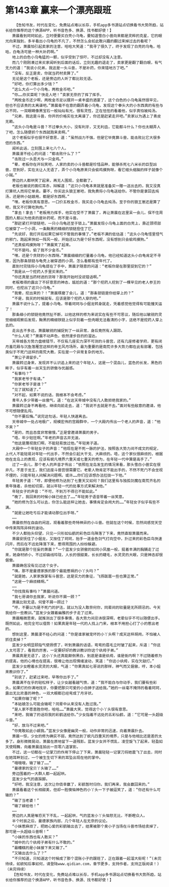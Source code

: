 # 第143章 赢来一个漂亮跟班
        【告知书友，时代在变化，免费站点难以长存，手机app多书源站点切换看书大势所趋，站长给你推荐的这个换源APP，听书音色多、换源、找书都好使！】
       萧晨看到珂珂如此，立时便要买白壳小乌龟，要知道雪白小兽向来都是灵粹的克星，它的眼光向来独到，多半看出小乌龟的不凡了，不然怎么会如此敢兴趣的翻过来掉过去的看呢？
       不过，萧晨怕引起卖家的注意，哈哈大笑道：“我寻了很久了，终于发现了白壳的乌龟，哈哈，白龟汤可是一种大补药啊。”
       地上的白色小乌龟猛的一颤，似乎受到了惊吓，不过却没有人注意。
       而几个刚刚凑过来买家闻听到后面的话后，立刻无趣的退走了，卖家更是翻了翻白眼，有气无力的道：“我说小兄弟，我这是一头斗兽，不是补药，你来错地方了吧。”
       “没有，反正是卖，你就当药材卖算了。”
       无论是这个老板，还是旁边的人听了都比较无语。
       “好吧，你打算出多少钱？”
       “这么大点一个小乌龟，两枚金币吧。”
       “你……你买菜呢？快走人吧！”卖家无奈的了挥了挥手。
       “两枚金币还少啊，两枚金币足以摆开一桌丰盛的酒宴了，这个白色的小乌龟虽然很罕见，但也不应该贵的太离谱吧。”萧晨毫不在意的翻弄着小乌龟，发现这个拳头大的小东西真的有些与众不同，一双眼睛像黑宝石一般灿灿有光，很有灵性，正在怯怯的看着他，似乎真怕被炖汤。
       “兄弟，我这是斗兽，你开的价格实在太离谱了，你还是赶紧走开吧。”卖家以为遇上了青皮无赖。
       “这头小乌龟是斗兽？不过拳头大小，没有利牙，又无利齿，它能都斗什么？你也太糊弄人了吧，怎么随便抓个东西就跑来卖啊。”
       这个老板似乎也很不好意思，道：“虽然战力不强，但是它毕竟算斗兽，能击败比它大很多倍的东西。”
       闻听此话，立刻围上来七八个人。
       萧晨漫不经心的问道：“都击败什么了？”
       “击败过一头恶犬与一只金鸡。”
       “晕，老板你在开玩笑吧，人家的卖的小斗兽都是珍惜品种，能够杀死七八米长的巨型凶兽，您到好，实在太让人无语了，弄个小乌龟原来只会偷鸡摸狗呀，看它缩头缩脑的样子就像个小贼。”
       旁边的人都哄笑了起来，再无人围观，全都散了。
       老板也被说的面红耳赤，辩解道：“这只小乌龟本来就是准备买一赠一送出去的，我又没真打算坑人而将它单卖。要不，你买这头狼王崽吧，我免费将小乌龟送给你。不管你是拿回去炖汤，还是哄小姑娘用，都是好东西啊。”
       “嘿，老板你真有意思。一口价五枚金币，我买走小乌龟去炖汤。至于你的狼王崽还是算了吧，我又不打算吃狗肉。”
       “拿去！拿去！”老板用力挥手，他实在受不了萧晨了，再让萧晨在这里呆一会儿，保不住周围的人都以为他卖的是补药呢，而不是斗兽。
       “那赶紧打开锁链吧，一只小乌龟还至于锁上。”萧晨发现小乌龟上面的白壳上，靠近颈项部位被穿了一个小洞，一条黝黑的精细的锁链拴住了它。
       “先说好，我打开后如果它掉可不管我的事情了。”老板不满的低估道：“这头小乌龟怪里怪气的邪门，跑起来快如一阵风一般，开始还以为是个好东西呢，没有想到只会偷鸡摸狗。”
       “还真偷鸡摸狗呀？”萧晨笑了起来。
       “可不是吗，偷了我不少金币。”
       “嘿，还是个贪财的小东西呀。”萧晨细细的打量着小乌龟，他已经知道这头小白龟肯定不寻常，因为那条锁链与龟壳上被穿透的小洞，怎么看都有些年代了。
       直到付完钱将小乌龟提在了手中，萧晨才随意的问道：“老板你是在那里捉到它的？”
       “我是从一个挖药人手里买来的。”
       “你还真是当药材进的货呀？那我开始时没说错话啊。”
       老板难得的露出了不好意思的神态，尴尬的道：“那个挖药人挖到了一棵罕见的老人参王的同时，也挖出了这只小乌龟。”
       “我晕，挖出来的？！”萧晨琢磨了会儿，道：“那条锁链是你给穿上的？”
       “不是，我买的时候就有，应该是那个挖药人穿的吧。”
       萧晨不说什么了，提着小乌龟，带着珂珂与小倔龙转身就走，凭着感觉他觉得有可能撞天运了！
       那条细小的锁链他竟然扯不断，以他这样的修为来说实在有些不可思议，随后他以敏锐的灵觉细细观察后发现，黝黑的精细铁链上似乎刻着一些肉眼无法看清的小字，这绝不是挖药人穿上去的。
       走出去不多远，萧晨敏锐的捕捉到了一丝异常，身后竟然有人跟踪。
       “什么人呢？”萧晨不动声色，依然漫步目的的溜达。
       天帝城各方势力盘根错节，不仅有几座实力深不可测的斗兽宫，还有几座修者学府，更有闭月羞花殿与沉鱼落雁宫这样的帝王风月场所，最为重要的是南荒许多大势力都在此有部署，包括类似于不死门这样的南荒大教，实在是一个异常复杂的地方。
       “萧公子请留步。”
       萧晨转过身来，发现并不认识追上来的这个年轻人，这是一个混血儿，蓝色的长发，黑色的眸子，似乎有着一丝天生的骄傲与优越感。
       “有事吗？”
       “我家老爷子有请。”
       “你家老爷子是谁？”
       “见了就知道了。”
       “对不起，如果不说的话，我根本不会考虑。”
       青年人多少带着一丝傲气，道：“在这天帝城中没有几人敢拒绝我家的。”
       萧晨转过身不再看他，继续向前走去，道：“我说不去就是不去。”面对有些敌意的邀请，他不可想随便乱闯。
       “你不要后悔。”说完这句话，年轻人快速离去。
       天帝城中一处占地极广，规模宏伟的宫殿群中，一个大殿内传出一个老人的声音，道：“他不来？”
       “是的，而且态度非常傲慢。”正是曾邀请萧晨的男子。
       “唔，年少轻狂啊。”年老的声音古井无波。
       “他这是蔑视我们啊，不能轻易放过他。”年轻男子道。
       大殿中一个年轻女子的声音：“他现在是不死一脉的护法，按照各大势力间不成文的规定，上代人不能轻易对年轻一代出手，不然会引起大干戈、大麻烦的。唔，这个家伙很麻烦的，根据他在龙岛上的表现，应该有蜕凡境界六重天或七重天的修为，在年轻一代中算是高手了。”
       过了一会儿，那个老人的声音才传出：“依照在龙岛发生的情况来看，那头雪白小兽实在很非凡，不差于龙王，我们这座斗兽宫很需要它。老辈人物肯定不能出手的，不然不死门不会坐视不理的，只能年轻人间解决问题啊。或许……你们应该想办法拉拢一下他。”
       年轻男子道：“哼，即便他修为达到了七重天又如何？我们这里有与独孤剑魔在南荒齐名的青年强者，杀他如切菜，就以年轻一代的处事方式来解决他。”
       年轻女子的声音：“不可，不到万不得已不能如此。”
       “晚了，我回来的时候小妹已经去了……”年轻男子语音带着一丝笑意。
       “她的修为怎么可以去，你怎么能这样让她去，事情肯定会闹大的……”年轻女子似乎有些不满。
       “就是让她吃亏后才能请动那位出手呀。”
       ……
       萧晨依然在自由的闲逛，观看着那些奇特神异的小斗兽。但就在这个时候，忽然间感觉天空中传来阵阵异样的波动。
       不少人都抬头仰望，只见一只形如仙鹤的彩色巨鸟降落了下来，竟然直取萧晨而来。
       萧晨安抚住了小倔龙，又按住了珂珂，抬手一道金色剑气打向空中，扑过来的彩色巨鸟快速闪开，而后在不远处降落下来，惹得周围的人纷纷躲避。
       “你就是那个狂妄的萧晨？”一个蓝发少女骄傲的如同小凤凰一般，挺着丰满的胸脯走了过来，她身材娇小，不过却曲线玲珑，人长的很甜美，长长的睫毛，水灵灵的大眼，只是神态却很倨傲。
       萧晨确信没有见过这个女子。
       “咦，那不是曼德家族的那个最能惹祸的小丫头吗？”
       “就是她，人家家族掌有斗兽宫，这是实力的象征，飞扬跋扈一些也算正常。”
       “这是一个麻烦精啊。”
       ……
       “你找我有事吗？”萧晨问道。
       “我七哥请你去我家，听说你不屑一顾？”
       萧晨比较无语，何曾不屑一顾过？
       “哼，不要以为是不死门的护法，就以为没人敢奈何你，同辈间的较量是无所顾忌的。今天我给你一些教训。”蓝发少女踱着幽雅的步子走了过来。
       萧晨略微思索，就推测出了很多事情，各大势力间忌讳很深啊，老辈似乎不可以随便出手。既然如此，他完全可以借势！如果真是年轻一代的人找上门来，根本不用担心打了小的惹出老的。
       想到这里，萧晨漫不经心的问道：“你是谁家被宠坏的小丫头啊？成天这样胡闹，不怕被人抓住卖掉？”
       蓝发少女明显颐指气使扬惯了，听到萧晨的话语，弯弯的眉毛立时皱了起来，斥道：“你这人太可恶了，看我的厉害，一定要好好的教训教训你这个纨绔子弟。”
       萧晨真是无语了，这小丫头还真能颠倒黑白，到底是谁是纨绔，谁是衙内啊？不过随着修为的提高，他的心境也在提高，很难让他出现情绪波动，笑道：“你这小纨绔，实在欠敲打。”
       蓝发少女瞪着水灵灵的大眼，气道：“你果真如七哥说的那样，神气而又倨傲，哼，本小姐来教训你了。”
       “别说了，赶紧过来吧，早等你出手了。”
       萧晨满不在乎的轻松样子，让少女越看越气愤，道：“我不能白与你动手，我们要有些彩头，如果打的你满地找牙，你要把那只可爱的小白狮子送给我。”她的一丝毫不掩饰的看着珂珂，露出无比欢喜的神色，一双大眼都已经弯成了月牙状。
       “如果你输了呢？”
       “本姑娘怎么可能会输呢？同辈中从来没有人胜过我。”
       “是人家不愿意胜你吧，哈哈……”萧晨大笑，觉得这个小丫头很有意思。
       “来吧，我输了的话将我的彩鹤送给你。”少女指着不远处的五彩仙鹤，道：“它可是一头超级斗兽。”
       “好，放马不过来吧。”
       “你竟敢如此小觑我。”蓝发少女像是幽灵一般，动作非常的迅速，向着萧晨扑去。
       萧晨一惊，少女的修为确实不弱，竟然达到了蜕凡四重天的境界，只是与他相比还是差的太多了。身形微微晃动，萧晨在原地留下一道残影。蓝发少女并不慌乱，凌空旋飞了起来，轻盈如天使翔舞，向着萧晨连拍出一百零八道掌影。
       不过，这一切都在一记掌刀的作用下停止了下来，萧晨轻轻一记掌刀将她震飞了出去，同时在她耳畔划过，一个被生生切下来的耳坠出现在他的掌中。
       “哦哦哦，输了输了……”
       “曼德家的宝贝丫头输了……”
       旁边围着的一大群人都一起起哄。
       蓝发少女气的直跺脚。
       “好吧，我没注意，这次让你侥幸赢了，彩鹤暂时归你。我们再来，我会赢回来的。”
       萧晨看着这个长相甜美，但却一脸懊恼神色的小丫头一下子被逗笑了，道：“你还有什么可输的？”
       “输了当老婆！”
       “输了嫁给他！”
       ……
       旁边的人真是唯恐天下不乱，一起起哄，气的蓝发小丫头恼怒无比，不断瞪众人。
       半个时辰之后，曼德家族内部，几个年轻人在无奈的议论。
       “小妹惹麻烦了，把她心爱的彩鹤输出去了，结果被那个臭小子当场在斗兽市场给卖掉了，那可是一头超级斗兽啊！”
       “小妹的东西也有人敢买？”
       “城中的几个纨绔子弟有什么不敢的。”
       “最糟糕的是小妹接下来又输了。”
       “又输出去什么了？”
       “不只知道，只知道这个时候成了那个混账小子的跟班了，正在跟着一起溜大街呢！”(未完待续，如欲知后事如何，请登陆www.qidian.com，章节更多，支持作者，支持正版阅读！)（未完待续）
       【告知书友，时代在变化，免费站点难以长存，手机app多书源站点切换看书大势所趋，站长给你推荐的这个换源APP，听书音色多、换源、找书都好使！】